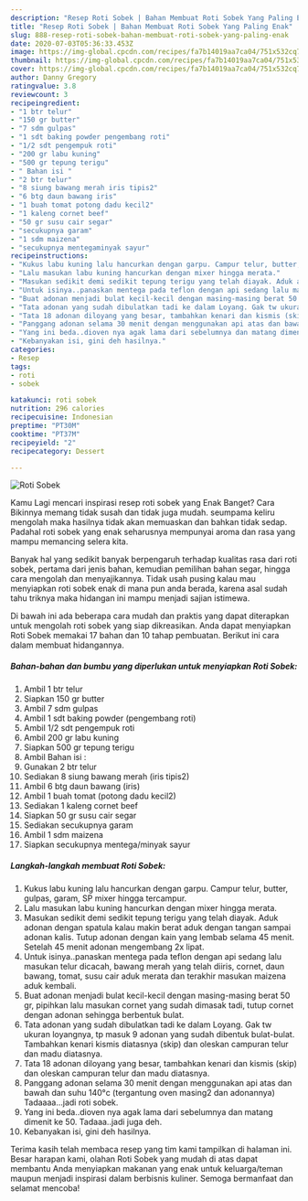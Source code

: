 ```yaml
---
description: "Resep Roti Sobek | Bahan Membuat Roti Sobek Yang Paling Enak"
title: "Resep Roti Sobek | Bahan Membuat Roti Sobek Yang Paling Enak"
slug: 888-resep-roti-sobek-bahan-membuat-roti-sobek-yang-paling-enak
date: 2020-07-03T05:36:33.453Z
image: https://img-global.cpcdn.com/recipes/fa7b14019aa7ca04/751x532cq70/roti-sobek-foto-resep-utama.jpg
thumbnail: https://img-global.cpcdn.com/recipes/fa7b14019aa7ca04/751x532cq70/roti-sobek-foto-resep-utama.jpg
cover: https://img-global.cpcdn.com/recipes/fa7b14019aa7ca04/751x532cq70/roti-sobek-foto-resep-utama.jpg
author: Danny Gregory
ratingvalue: 3.8
reviewcount: 3
recipeingredient:
- "1 btr telur"
- "150 gr butter"
- "7 sdm gulpas"
- "1 sdt baking powder pengembang roti"
- "1/2 sdt pengempuk roti"
- "200 gr labu kuning"
- "500 gr tepung terigu"
- " Bahan isi "
- "2 btr telur"
- "8 siung bawang merah iris tipis2"
- "6 btg daun bawang iris"
- "1 buah tomat potong dadu kecil2"
- "1 kaleng cornet beef"
- "50 gr susu cair segar"
- "secukupnya garam"
- "1 sdm maizena"
- "secukupnya mentegaminyak sayur"
recipeinstructions:
- "Kukus labu kuning lalu hancurkan dengan garpu. Campur telur, butter, gulpas, garam, SP mixer hingga tercampur."
- "Lalu masukan labu kuning hancurkan dengan mixer hingga merata."
- "Masukan sedikit demi sedikit tepung terigu yang telah diayak. Aduk adonan dengan spatula kalau makin berat aduk dengan tangan sampai adonan kalis. Tutup adonan dengan kain yang lembab selama 45 menit. Setelah 45 menit adonan mengembang 2x lipat."
- "Untuk isinya..panaskan mentega pada teflon dengan api sedang lalu masukan telur dicacah, bawang merah yang telah diiris, cornet, daun bawang, tomat, susu cair aduk merata dan terakhir masukan maizena aduk kembali."
- "Buat adonan menjadi bulat kecil-kecil dengan masing-masing berat 50 gr, pipihkan lalu masukan cornet yang sudah dimasak tadi, tutup cornet dengan adonan sehingga berbentuk bulat."
- "Tata adonan yang sudah dibulatkan tadi ke dalam Loyang. Gak tw ukuran loyangnya, tp masuk 9 adonan yang sudah dibentuk bulat-bulat. Tambahkan kenari kismis diatasnya (skip) dan oleskan campuran telur dan madu diatasnya."
- "Tata 18 adonan diloyang yang besar, tambahkan kenari dan kismis (skip) dan oleskan campuran telur dan madu diatasnya."
- "Panggang adonan selama 30 menit dengan menggunakan api atas dan bawah dan suhu 140°c (tergantung oven masing2 dan adonannya) Tadaaaa...jadi roti sobek."
- "Yang ini beda..dioven nya agak lama dari sebelumnya dan matang dimenit ke 50. Tadaaa..jadi juga deh."
- "Kebanyakan isi, gini deh hasilnya."
categories:
- Resep
tags:
- roti
- sobek

katakunci: roti sobek 
nutrition: 296 calories
recipecuisine: Indonesian
preptime: "PT30M"
cooktime: "PT37M"
recipeyield: "2"
recipecategory: Dessert

---
```



![Roti Sobek](https://img-global.cpcdn.com/recipes/fa7b14019aa7ca04/751x532cq70/roti-sobek-foto-resep-utama.jpg)

Kamu Lagi mencari inspirasi resep roti sobek yang Enak Banget? Cara Bikinnya memang tidak susah dan tidak juga mudah. seumpama keliru mengolah maka hasilnya tidak akan memuaskan dan bahkan tidak sedap. Padahal roti sobek yang enak seharusnya mempunyai aroma dan rasa yang mampu memancing selera kita.

Banyak hal yang sedikit banyak berpengaruh terhadap kualitas rasa dari roti sobek, pertama dari jenis bahan, kemudian pemilihan bahan segar, hingga cara mengolah dan menyajikannya. Tidak usah pusing kalau mau menyiapkan roti sobek enak di mana pun anda berada, karena asal sudah tahu triknya maka hidangan ini mampu menjadi sajian istimewa.




Di bawah ini ada beberapa cara mudah dan praktis yang dapat diterapkan untuk mengolah roti sobek yang siap dikreasikan. Anda dapat menyiapkan Roti Sobek memakai 17 bahan dan 10 tahap pembuatan. Berikut ini cara dalam membuat hidangannya.

<!--inarticleads1-->

##### Bahan-bahan dan bumbu yang diperlukan untuk menyiapkan Roti Sobek:

1. Ambil 1 btr telur
1. Siapkan 150 gr butter
1. Ambil 7 sdm gulpas
1. Ambil 1 sdt baking powder (pengembang roti)
1. Ambil 1/2 sdt pengempuk roti
1. Ambil 200 gr labu kuning
1. Siapkan 500 gr tepung terigu
1. Ambil  Bahan isi :
1. Gunakan 2 btr telur
1. Sediakan 8 siung bawang merah (iris tipis2)
1. Ambil 6 btg daun bawang (iris)
1. Ambil 1 buah tomat (potong dadu kecil2)
1. Sediakan 1 kaleng cornet beef
1. Siapkan 50 gr susu cair segar
1. Sediakan secukupnya garam
1. Ambil 1 sdm maizena
1. Siapkan secukupnya mentega/minyak sayur




<!--inarticleads2-->

##### Langkah-langkah membuat Roti Sobek:

1. Kukus labu kuning lalu hancurkan dengan garpu. Campur telur, butter, gulpas, garam, SP mixer hingga tercampur.
1. Lalu masukan labu kuning hancurkan dengan mixer hingga merata.
1. Masukan sedikit demi sedikit tepung terigu yang telah diayak. Aduk adonan dengan spatula kalau makin berat aduk dengan tangan sampai adonan kalis. Tutup adonan dengan kain yang lembab selama 45 menit. Setelah 45 menit adonan mengembang 2x lipat.
1. Untuk isinya..panaskan mentega pada teflon dengan api sedang lalu masukan telur dicacah, bawang merah yang telah diiris, cornet, daun bawang, tomat, susu cair aduk merata dan terakhir masukan maizena aduk kembali.
1. Buat adonan menjadi bulat kecil-kecil dengan masing-masing berat 50 gr, pipihkan lalu masukan cornet yang sudah dimasak tadi, tutup cornet dengan adonan sehingga berbentuk bulat.
1. Tata adonan yang sudah dibulatkan tadi ke dalam Loyang. Gak tw ukuran loyangnya, tp masuk 9 adonan yang sudah dibentuk bulat-bulat. Tambahkan kenari kismis diatasnya (skip) dan oleskan campuran telur dan madu diatasnya.
1. Tata 18 adonan diloyang yang besar, tambahkan kenari dan kismis (skip) dan oleskan campuran telur dan madu diatasnya.
1. Panggang adonan selama 30 menit dengan menggunakan api atas dan bawah dan suhu 140°c (tergantung oven masing2 dan adonannya) Tadaaaa...jadi roti sobek.
1. Yang ini beda..dioven nya agak lama dari sebelumnya dan matang dimenit ke 50. Tadaaa..jadi juga deh.
1. Kebanyakan isi, gini deh hasilnya.




Terima kasih telah membaca resep yang tim kami tampilkan di halaman ini. Besar harapan kami, olahan Roti Sobek yang mudah di atas dapat membantu Anda menyiapkan makanan yang enak untuk keluarga/teman maupun menjadi inspirasi dalam berbisnis kuliner. Semoga bermanfaat dan selamat mencoba!
